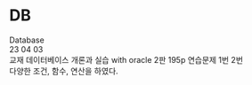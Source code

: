 # DB <br>
Database <br>
23 04 03<br>
교재 데이터베이스 개론과 실습 with oracle 2판 195p 연습문제 1번 2번<br>
다양한 조건, 함수, 연산을 하였다.<br>
